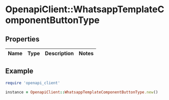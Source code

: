 # OpenapiClient::WhatsappTemplateComponentButtonType

## Properties

| Name | Type | Description | Notes |
| ---- | ---- | ----------- | ----- |

## Example

```ruby
require 'openapi_client'

instance = OpenapiClient::WhatsappTemplateComponentButtonType.new()
```

